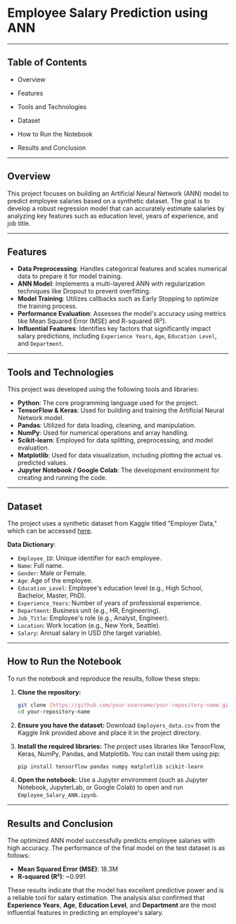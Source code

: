 # Employee Salary Prediction using ANN

---
## Table of Contents

- Overview

- Features

- Tools and Technologies

- Dataset

- How to Run the Notebook

- Results and Conclusion

---

## Overview

This project focuses on building an Artificial Neural Network (ANN) model to predict employee salaries based on a synthetic dataset. The goal is to develop a robust regression model that can accurately estimate salaries by analyzing key features such as education level, years of experience, and job title.

---

## Features

- **Data Preprocessing**: Handles categorical features and scales numerical data to prepare it for model training.
- **ANN Model**: Implements a multi-layered ANN with regularization techniques like Dropout to prevent overfitting.
- **Model Training**: Utilizes callbacks such as Early Stopping to optimize the training process.
- **Performance Evaluation**: Assesses the model's accuracy using metrics like Mean Squared Error (MSE) and R-squared (R²).
- **Influential Features**: Identifies key factors that significantly impact salary predictions, including `Experience Years`, `Age`, `Education Level`, and `Department`.

---

## Tools and Technologies

This project was developed using the following tools and libraries:

* **Python**: The core programming language used for the project.
* **TensorFlow & Keras**: Used for building and training the Artificial Neural Network model.
* **Pandas**: Utilized for data loading, cleaning, and manipulation.
* **NumPy**: Used for numerical operations and array handling.
* **Scikit-learn**: Employed for data splitting, preprocessing, and model evaluation.
* **Matplotlib**: Used for data visualization, including plotting the actual vs. predicted values.
* **Jupyter Notebook / Google Colab**: The development environment for creating and running the code.

---

## Dataset

The project uses a synthetic dataset from Kaggle titled "Employer Data," which can be accessed [here](https://www.kaggle.com/datasets/gmudit/employer-data).

**Data Dictionary**:
- `Employee_ID`: Unique identifier for each employee.
- `Name`: Full name.
- `Gender`: Male or Female.
- `Age`: Age of the employee.
- `Education_Level`: Employee's education level (e.g., High School, Bachelor, Master, PhD).
- `Experience_Years`: Number of years of professional experience.
- `Department`: Business unit (e.g., HR, Engineering).
- `Job_Title`: Employee's role (e.g., Analyst, Engineer).
- `Location`: Work location (e.g., New York, Seattle).
- `Salary`: Annual salary in USD (the target variable).

---

## How to Run the Notebook

To run the notebook and reproduce the results, follow these steps:

1.  **Clone the repository:**
    ```bash
    git clone [https://github.com/your-username/your-repository-name.git](https://github.com/your-username/your-repository-name.git)
    cd your-repository-name
    ```

2.  **Ensure you have the dataset:**
    Download `Employers_data.csv` from the Kaggle link provided above and place it in the project directory.

3.  **Install the required libraries:**
    The project uses libraries like TensorFlow, Keras, NumPy, Pandas, and Matplotlib. You can install them using pip:
    ```bash
    pip install tensorflow pandas numpy matplotlib scikit-learn
    ```

4.  **Open the notebook:**
    Use a Jupyter environment (such as Jupyter Notebook, JupyterLab, or Google Colab) to open and run `Employee_Salary_ANN.ipynb`.

---

## Results and Conclusion

The optimized ANN model successfully predicts employee salaries with high accuracy. The performance of the final model on the test dataset is as follows:

* **Mean Squared Error (MSE)**: 18.3M
* **R-squared (R²)**: ~0.991

These results indicate that the model has excellent predictive power and is a reliable tool for salary estimation. The analysis also confirmed that **Experience Years**, **Age**, **Education Level**, and **Department** are the most influential features in predicting an employee's salary.

